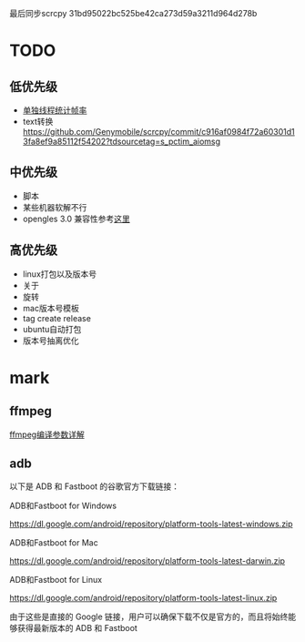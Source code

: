 最后同步scrcpy 31bd95022bc525be42ca273d59a3211d964d278b

# TODO
## 低优先级
- [单独线程统计帧率](https://github.com/Genymobile/scrcpy/commit/e2a272bf99ecf48fcb050177113f903b3fb323c4)
- text转换 https://github.com/Genymobile/scrcpy/commit/c916af0984f72a60301d13fa8ef9a85112f54202?tdsourcetag=s_pctim_aiomsg

## 中优先级
- 脚本
- 某些机器软解不行
- opengles 3.0 兼容性参考[这里](https://github.com/libretro/glsl-shaders/blob/master/nnedi3/shaders/yuv-to-rgb-2x.glsl)

## 高优先级
- linux打包以及版本号
- 关于
- 旋转
- mac版本号模板
- tag create release
- ubuntu自动打包
- 版本号抽离优化

# mark
## ffmpeg
[ffmpeg编译参数详解](https://www.cnblogs.com/wainiwann/p/4204230.html)

## adb
以下是 ADB 和 Fastboot 的谷歌官方下载链接：

ADB和Fastboot for Windows

https://dl.google.com/android/repository/platform-tools-latest-windows.zip

ADB和Fastboot for Mac

https://dl.google.com/android/repository/platform-tools-latest-darwin.zip

ADB和Fastboot for Linux

https://dl.google.com/android/repository/platform-tools-latest-linux.zip

由于这些是直接的 Google 链接，用户可以确保下载不仅是官方的，而且将始终能够获得最新版本的 ADB 和 Fastboot
